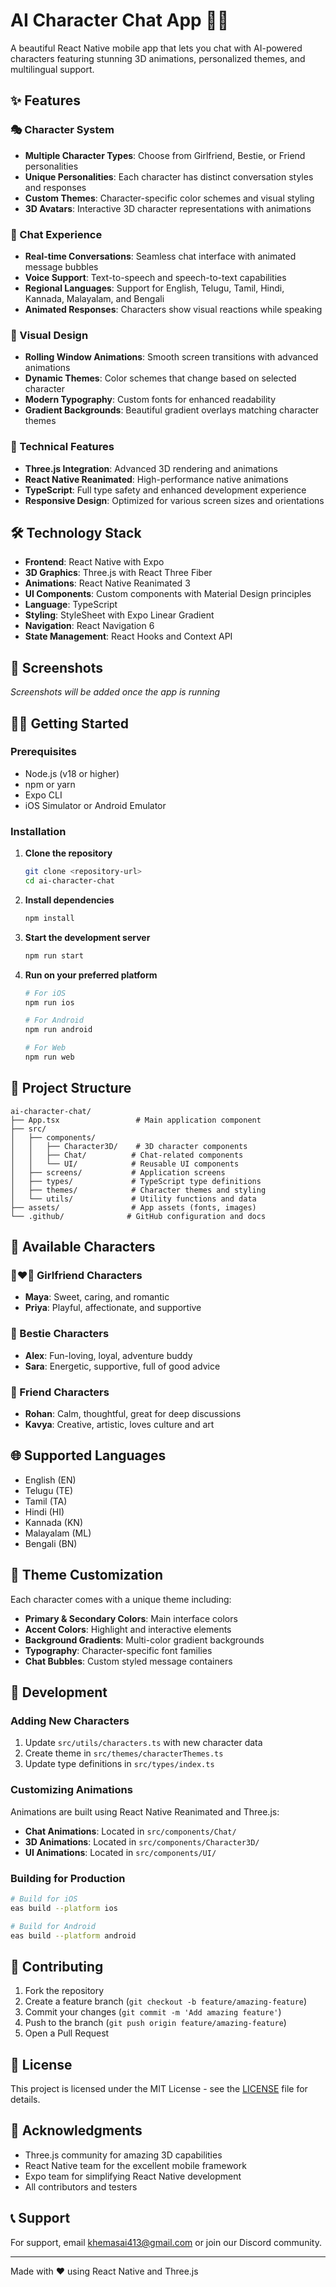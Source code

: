 # AI Character Chat App 🤖💬

A beautiful React Native mobile app that lets you chat with AI-powered characters featuring stunning 3D animations, personalized themes, and multilingual support.

## ✨ Features

### 🎭 Character System
- **Multiple Character Types**: Choose from Girlfriend, Bestie, or Friend personalities
- **Unique Personalities**: Each character has distinct conversation styles and responses
- **Custom Themes**: Character-specific color schemes and visual styling
- **3D Avatars**: Interactive 3D character representations with animations

### 💬 Chat Experience
- **Real-time Conversations**: Seamless chat interface with animated message bubbles
- **Voice Support**: Text-to-speech and speech-to-text capabilities
- **Regional Languages**: Support for English, Telugu, Tamil, Hindi, Kannada, Malayalam, and Bengali
- **Animated Responses**: Characters show visual reactions while speaking

### 🎨 Visual Design
- **Rolling Window Animations**: Smooth screen transitions with advanced animations
- **Dynamic Themes**: Color schemes that change based on selected character
- **Modern Typography**: Custom fonts for enhanced readability
- **Gradient Backgrounds**: Beautiful gradient overlays matching character themes

### 🚀 Technical Features
- **Three.js Integration**: Advanced 3D rendering and animations
- **React Native Reanimated**: High-performance native animations
- **TypeScript**: Full type safety and enhanced development experience
- **Responsive Design**: Optimized for various screen sizes and orientations

## 🛠️ Technology Stack

- **Frontend**: React Native with Expo
- **3D Graphics**: Three.js with React Three Fiber
- **Animations**: React Native Reanimated 3
- **UI Components**: Custom components with Material Design principles
- **Language**: TypeScript
- **Styling**: StyleSheet with Expo Linear Gradient
- **Navigation**: React Navigation 6
- **State Management**: React Hooks and Context API

## 📱 Screenshots

*Screenshots will be added once the app is running*

## 🏃‍♂️ Getting Started

### Prerequisites
- Node.js (v18 or higher)
- npm or yarn
- Expo CLI
- iOS Simulator or Android Emulator

### Installation

1. **Clone the repository**
   ```bash
   git clone <repository-url>
   cd ai-character-chat
   ```

2. **Install dependencies**
   ```bash
   npm install
   ```

3. **Start the development server**
   ```bash
   npm run start
   ```

4. **Run on your preferred platform**
   ```bash
   # For iOS
   npm run ios
   
   # For Android
   npm run android
   
   # For Web
   npm run web
   ```

## 📁 Project Structure

```
ai-character-chat/
├── App.tsx                 # Main application component
├── src/
│   ├── components/
│   │   ├── Character3D/    # 3D character components
│   │   ├── Chat/          # Chat-related components
│   │   └── UI/            # Reusable UI components
│   ├── screens/           # Application screens
│   ├── types/             # TypeScript type definitions
│   ├── themes/            # Character themes and styling
│   └── utils/             # Utility functions and data
├── assets/                # App assets (fonts, images)
└── .github/              # GitHub configuration and docs
```

## 🎯 Available Characters

### 👩‍❤️‍👨 Girlfriend Characters
- **Maya**: Sweet, caring, and romantic
- **Priya**: Playful, affectionate, and supportive

### 🤗 Bestie Characters  
- **Alex**: Fun-loving, loyal, adventure buddy
- **Sara**: Energetic, supportive, full of good advice

### 🧠 Friend Characters
- **Rohan**: Calm, thoughtful, great for deep discussions
- **Kavya**: Creative, artistic, loves culture and art

## 🌐 Supported Languages

- English (EN)
- Telugu (TE) 
- Tamil (TA)
- Hindi (HI)
- Kannada (KN)
- Malayalam (ML)
- Bengali (BN)

## 🎨 Theme Customization

Each character comes with a unique theme including:
- **Primary & Secondary Colors**: Main interface colors
- **Accent Colors**: Highlight and interactive elements
- **Background Gradients**: Multi-color gradient backgrounds
- **Typography**: Character-specific font families
- **Chat Bubbles**: Custom styled message containers

## 🔧 Development

### Adding New Characters

1. Update `src/utils/characters.ts` with new character data
2. Create theme in `src/themes/characterThemes.ts`
3. Update type definitions in `src/types/index.ts`

### Customizing Animations

Animations are built using React Native Reanimated and Three.js:
- **Chat Animations**: Located in `src/components/Chat/`
- **3D Animations**: Located in `src/components/Character3D/`
- **UI Animations**: Located in `src/components/UI/`

### Building for Production

```bash
# Build for iOS
eas build --platform ios

# Build for Android  
eas build --platform android
```

## 🤝 Contributing

1. Fork the repository
2. Create a feature branch (`git checkout -b feature/amazing-feature`)
3. Commit your changes (`git commit -m 'Add amazing feature'`)
4. Push to the branch (`git push origin feature/amazing-feature`)
5. Open a Pull Request

## 📝 License

This project is licensed under the MIT License - see the [LICENSE](LICENSE) file for details.

## 🙏 Acknowledgments

- Three.js community for amazing 3D capabilities
- React Native team for the excellent mobile framework
- Expo team for simplifying React Native development
- All contributors and testers

## 📞 Support

For support, email khemasai413@gmail.com or join our Discord community.

---

Made with ❤️ using React Native and Three.js
